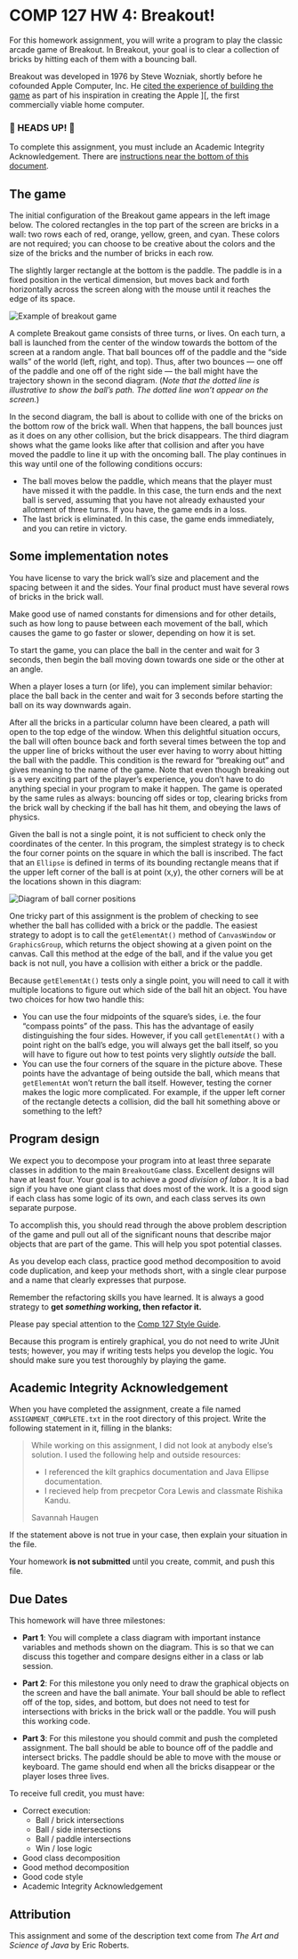 
COMP 127 HW 4:  Breakout!
==========================

For this homework assignment, you will write a program to play the classic arcade game of Breakout. In Breakout, your goal is to clear a collection of bricks by hitting each of them with a bouncing ball.

Breakout was developed in 1976 by Steve Wozniak, shortly before he cofounded Apple Computer, Inc. He [cited the experience of building the game](https://archive.org/stream/byte-magazine-1984-12/1984_12_BYTE_09-13_Communications#page/n461/mode/2up) as part of his inspiration in creating the Apple ][, the first commercially viable home computer.

### 👀 HEADS UP! 👀

To complete this assignment, you must include an Academic Integrity Acknowledgement. There are [instructions near the bottom of this document](#academic-integrity-acknowledgement).

## The game 

The initial configuration of the Breakout game appears in the left image below. The colored 
rectangles in the top part of the screen are bricks in a wall: two rows each of red, orange, yellow, green, and cyan.
These colors are not required; you can choose to be creative about the colors and the size of the bricks
and the number of bricks in each row.

The slightly larger rectangle at the bottom is the paddle. The paddle is in a fixed position in the vertical 
dimension, but moves back and forth horizontally across the screen along with the mouse until it reaches the edge of its space.

![Example of breakout game](./diagram.png)

A complete Breakout game consists of three turns, or lives. On each turn, a ball is launched from the center 
of the window towards the bottom of the screen at a random angle. That ball bounces off of the paddle and the “side walls” 
of the world (left, right, and top). Thus, after two bounces — one off of the paddle and one off of the right side — the ball 
might have the trajectory shown in the second diagram. (*Note that the dotted line is illustrative to show the 
ball’s path. The dotted line won’t appear on the screen.*)

In the second diagram, the ball is about to collide with one of the bricks on the bottom row
of the brick wall. 
When that happens, the ball 
bounces just as it does on any other collision, but the brick disappears. The third diagram shows what the game 
looks like after that collision and after you have moved the paddle to line it up with the 
oncoming ball. The play continues in this way until one of the following conditions occurs:

- The ball moves below the paddle, which means that the player must have missed it with the paddle. In this case, 
the turn ends and the next ball is served, assuming that you have not already exhausted your allotment of
three turns. If you have, the game ends in a loss.
- The last brick is eliminated. In this case, the game ends immediately, and you can retire in victory.

## Some implementation notes

You have license to vary the brick wall’s size and placement and the spacing between it and the sides.
Your final product must have several rows of bricks in the brick wall.

Make good use of named constants for dimensions and for other details, such as how long to pause between each movement
of the ball, which causes the game to go faster or slower, depending on how it is set.

To start the game, you can place the ball in the center and wait for 3 seconds, then begin the ball moving down 
towards one side or the other at an angle.

When a player loses a turn (or life), you can implement similar behavior: place the ball back in the center and wait 
for 3 seconds before starting the ball on its way downwards again.

After all the bricks in a particular column have been cleared, a path will open to the top edge of the window. When this 
delightful situation occurs, the ball will often bounce back and forth several times between the top and the upper 
line of bricks without the user ever having to worry about hitting the ball with the paddle. This condition is the 
reward for “breaking out” and gives meaning to the name of the game.
Note that even though breaking out is a very exciting part of the player’s experience,
you don’t have to do anything special in your program to make it happen. The game is operated by the same rules as always:
bouncing off sides or top, clearing bricks from the brick wall by checking if the ball has hit them, and obeying the laws of physics.

Given the ball is not a single point, it is not sufficient to check only the coordinates of the center. In this program, 
the simplest strategy is to check the four corner points on the square in which the ball is inscribed. The fact that an `Ellipse`
is defined in terms of its bounding rectangle means that if the upper left corner of the ball is at point (x,y), the other corners will be at the locations
shown in this diagram:

![Diagram of ball corner positions](./corners.png)

One tricky part of this assignment is the problem of checking to see 
whether the ball has collided with a brick or the paddle. The easiest strategy to adopt 
is to call the `getElementAt()` method of `CanvasWindow` or `GraphicsGroup`, which returns the object showing at a given point on the canvas. Call this method at the edge of the ball, and if the value you get back 
is not null, you have a collision with either a brick or the paddle. 

Because `getElementAt()` tests only a single point, you will need to call it with multiple locations to figure out which side of the ball hit an object. You have two choices for how two handle this:

- You can use the four midpoints of the square’s sides, i.e. the four “compass points” of the pass. This has the advantage of easily distinguishing the four sides. However, if you call `getElementAt()` with a point right on the ball’s edge, you will always get the ball itself, so you will have to figure out how to test points very slightly _outside_ the ball.
- You can use the four corners of the square in the picture above. These points have the advantage of being outside the ball, which means that `getElementAt` won’t return the ball itself. However, testing the corner makes the logic more complicated. For example, if the upper left corner of the rectangle detects a collision, did the ball hit something above or something to the left?


## Program design

We expect you to decompose your program into at least three separate classes in addition to the main `BreakoutGame` class. 
Excellent designs will have at least four. Your goal is to achieve a _good division of labor_. It is a bad sign if you have one giant class that does most of the work. It is a good sign if each class has some logic of its own, and each class serves its own separate purpose.

To accomplish this, you should read through the above problem description of the game and pull out all of the significant 
nouns that describe major objects that are part of the game. This will help you spot potential classes.

As you develop each class, practice good method decomposition to avoid code duplication, and keep your 
methods short, with a single clear purpose and a name that clearly expresses that purpose.

Remember the refactoring skills you have learned. It is always a good strategy to **get _something_ working, then refactor it.**

Please pay special attention to the [Comp 127 Style Guide](https://docs.google.com/document/d/1KB3T5can3aC5qygtdjKTUzl0P3c8BlN1QaWy4rIc2F0/edit?usp=sharing).

Because this program is entirely graphical, you do not need to write JUnit tests; however, you may if writing tests helps you develop the logic. You should make sure you test thoroughly by playing the game.


## Academic Integrity Acknowledgement

When you have completed the assignment, create a file named `ASSIGNMENT_COMPLETE.txt` in the root directory of this project. Write the following statement in it, filling in the blanks:

> While working on this assignment, I did not look at anybody else’s solution.
> I used the following help and outside resources:
> 
> - I referenced the kilt graphics documentation and Java Ellipse documentation. 
> - I recieved help from precpetor Cora Lewis and classmate Rishika Kandu.
> 
> Savannah Haugen

If the statement above is not true in your case, then explain your situation in the file.

Your homework **is not submitted** until you create, commit, and push this file.


## Due Dates

This homework will have three milestones:

* **Part 1**: You will complete a class diagram with important instance variables and methods shown on the diagram.
This is so that we can discuss this together and compare designs either in a class or lab session.

* **Part 2**: For this milestone you only need to draw the graphical objects on the screen and have the ball animate. 
Your ball should be able to reflect off of the top, sides, and bottom, but does not need to test for intersections with 
bricks in the brick wall 
or the paddle. You will push this working code.

* **Part 3**: For this milestone you should commit and push the completed assignment. The ball should be able to bounce 
off of the paddle and intersect bricks. The paddle should be able to move with the mouse or keyboard. 
The game should end when all the bricks disappear or the player loses three lives. 

To receive full credit, you must have:
* Correct execution:
  * Ball / brick intersections
  * Ball / side intersections
  * Ball / paddle intersections
  * Win / lose logic
* Good class decomposition
* Good method decomposition
* Good code style
* Academic Integrity Acknowledgement


## Attribution

This assignment and some of the description text come from *The Art and Science of Java* by Eric Roberts.
